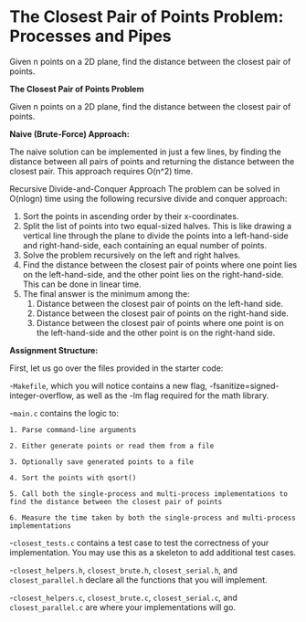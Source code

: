 # The Closest Pair of Points Problem: Processes and Pipes
Given n points on a 2D plane, find the distance between the closest pair of points.

**The Closest Pair of Points Problem**

Given n points on a 2D plane, find the distance between the closest pair of points.

**Naive (Brute-Force) Approach:**

The naive solution can be implemented in just a few lines, by finding the distance between all pairs of points and returning the distance between the closest pair. This approach requires O(n^2) time.

Recursive Divide-and-Conquer Approach
The problem can be solved in O(nlogn) time using the following recursive divide and conquer approach:

  1. Sort the points in ascending order by their x-coordinates.
  2. Split the list of points into two equal-sized halves. This is like drawing a vertical line through the plane to divide the points into a left-hand-side and right-hand-side, each containing an equal number of points.
  3. Solve the problem recursively on the left and right halves.
  4. Find the distance between the closest pair of points where one point lies on the left-hand-side, and the other point lies on the right-hand-side. This can be done in linear time.
  5. The final answer is the minimum among the:
     1. Distance between the closest pair of points on the left-hand side.
     2. Distance between the closest pair of points on the right-hand side.
     3. Distance between the closest pair of points where one point is on the left-hand-side and the other point is on the right-hand side.
  
**Assignment Structure:**

First, let us go over the files provided in the starter code:

-```Makefile```, which you will notice contains a new flag, -fsanitize=signed-integer-overflow, as well as the -lm flag required for the math library.

-```main.c``` contains the logic to:

    1. Parse command-line arguments
    
    2. Either generate points or read them from a file
    
    3. Optionally save generated points to a file
    
    4. Sort the points with qsort()
    
    5. Call both the single-process and multi-process implementations to find the distance between the closest pair of points
    
    6. Measure the time taken by both the single-process and multi-process implementations
    
-```closest_tests.c``` contains a test case to test the correctness of your implementation. You may use this as a skeleton to add additional test cases.

-```closest_helpers.h```, ```closest_brute.h```, ```closest_serial.h```, and ```closest_parallel.h``` declare all the functions that you will implement.

-```closest_helpers.c```, ```closest_brute.c```, ```closest_serial.c```, and ```closest_parallel.c``` are where your implementations will go.
